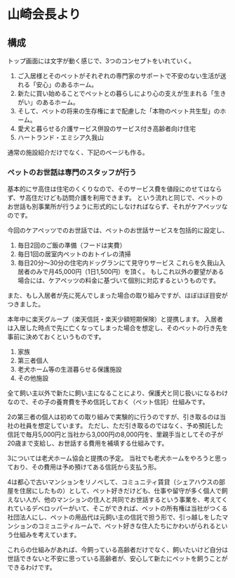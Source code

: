 # 山崎会長より
## 構成
トップ画面には文字が動く感じで、3つのコンセプトをいれていく。
1. ご入居様とそのペットがそれぞれの専門家のサポートで不安のない生活が送れる「安心」のあるホーム。
1. 新たに買い始めることでペットとの暮らしにより心の支えが生まれる「生きがい」のあるホーム。
1. そして、ペットの将来の生存権にまで配慮した「本物のペット共生型」のホーム。
1. 愛犬と暮らせる介護サービス併設のサービス付き高齢者向け住宅
1. ハートランド・エミシア久我山

通常の施設紹介だけでなく、下記のページも作る。

### ペットのお世話は専門のスタッフが行う
基本的にサ高住は住宅のくくりなので、そのサービス費を値段にのせてはならず、サ高住だけども訪問介護を利用できます。
という流れと同じで、ペットのお世話も別事業所が行うように形式的にしなければならず、それがケアペッツなのです。

今回のケアペッツでのお世話では、ペットのお世話サービスを包括的に設定し、
1. 毎日2回のご飯の準備（フードは実費）
1. 毎日1回の居室内ペットのおトイレの清掃
1. 毎日20分～30分の住宅内ドッグランにて見守りサービス
これらを久我山入居者のみで月45,000円（1日1,500円）を頂く。
もしこれ以外の要望がある場合には、ケアペッツの料金に基づいて個別に対応するというものです。

また、もし入居者が先に死んでしまった場合の取り組みですが、ほぼほぼ目安がつきました。

本年中に楽天グループ（楽天信託・楽天少額短期保険）と提携します。
入居者は入居した時点で先に亡くなってしまった場合を想定し、そのペットの行き先を事前に決めておくというものです。

1. 家族
1. 第三者個人
1. 老犬ホーム等の生涯暮らせる保護施設
1. その他施設

全て飼い主以外で新たに飼い主になることにより、保護犬と同じ扱いになるわけなので、その子の養育費を予め信託しておく（ペット信託）仕組みです。

2の第三者の個人は初めての取り組みで実験的に行うのですが、引き取るのは当社の社員を想定しています。
ただし、ただ引き取るのではなく、予め預託した信託で毎月5,000円と当社から3,000円の8,000円を、里親手当としてその子が20歳まで支給し、お世話する費用を補填する仕組みです。

3については老犬ホーム協会と提携の予定。
当社でも老犬ホームをやろうと思っており、その費用は予め預けてある信託から支払う形。

4は都心で古いマンションをリノベして、コミュニティ賃貸（シェアハウスの部屋を住居にしたもの）として、ペット好きだけども、仕事や留守が多く個人で飼えない人が、他のマンションの住人と共同でお世話するという事業を、考えてくれているデベロッパーがいて、そこができれば、ペットの所有権は当社がつくる社団法人にし、ペットの用品代は元飼い主の信託で担う形で、引っ越しをしたマンションのコミュニティルームで、ペット好きな住人たちにかわいがられるという仕組みを考えています。

これらの仕組みがあれば、今飼っている高齢者だけでなく、飼いたいけど自分は世話できないと不安に思っている高齢者が、安心して新たにペットを飼うことができるわけです。

